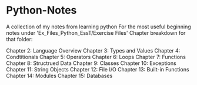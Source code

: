 # Python-Notes
A collection of my notes from learning python
For the most useful beginning notes under 'Ex_Files_Python_EssT/Exercise Files'
Chapter breakdown for that folder:

Chapter 2: Language Overview
Chapter 3: Types and Values
Chapter 4: Condtitionals
Chapter 5: Operators
Chapter 6: Loops
Chapter 7: Functions
Chapter 8: Structrued Data
Chapter 9: Classes
Chapter 10: Exceptions
Chapter 11: String Objects
Chapter 12: File I/O
Chapter 13: Built-in Functions
Chapter 14: Modules
Chapter 15: Databases
